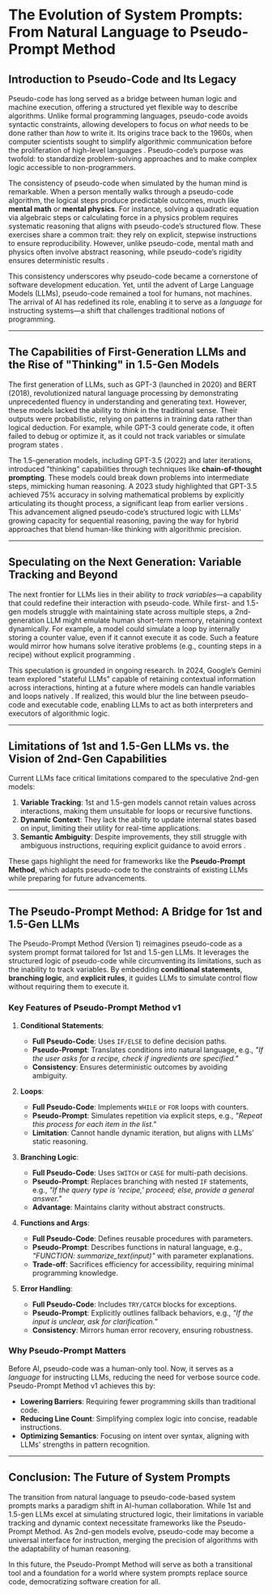 # The Evolution of System Prompts: From Natural Language to Pseudo-Prompt Method  

## Introduction to Pseudo-Code and Its Legacy  
Pseudo-code has long served as a bridge between human logic and machine execution, offering a structured yet flexible way to describe algorithms. Unlike formal programming languages, pseudo-code avoids syntactic constraints, allowing developers to focus on *what* needs to be done rather than *how* to write it. Its origins trace back to the 1960s, when computer scientists sought to simplify algorithmic communication before the proliferation of high-level languages . Pseudo-code’s purpose was twofold: to standardize problem-solving approaches and to make complex logic accessible to non-programmers.  

The consistency of pseudo-code when simulated by the human mind is remarkable. When a person mentally walks through a pseudo-code algorithm, the logical steps produce predictable outcomes, much like **mental math** or **mental physics**. For instance, solving a quadratic equation via algebraic steps or calculating force in a physics problem requires systematic reasoning that aligns with pseudo-code’s structured flow. These exercises share a common trait: they rely on explicit, stepwise instructions to ensure reproducibility. However, unlike pseudo-code, mental math and physics often involve abstract reasoning, while pseudo-code’s rigidity ensures deterministic results .  

This consistency underscores why pseudo-code became a cornerstone of software development education. Yet, until the advent of Large Language Models (LLMs), pseudo-code remained a tool for humans, not machines. The arrival of AI has redefined its role, enabling it to serve as a *language* for instructing systems—a shift that challenges traditional notions of programming.  

---

## The Capabilities of First-Generation LLMs and the Rise of "Thinking" in 1.5-Gen Models  
The first generation of LLMs, such as GPT-3 (launched in 2020) and BERT (2018), revolutionized natural language processing by demonstrating unprecedented fluency in understanding and generating text. However, these models lacked the ability to *think* in the traditional sense. Their outputs were probabilistic, relying on patterns in training data rather than logical deduction. For example, while GPT-3 could generate code, it often failed to debug or optimize it, as it could not track variables or simulate program states .  

The 1.5-generation models, including GPT-3.5 (2022) and later iterations, introduced "thinking" capabilities through techniques like **chain-of-thought prompting**. These models could break down problems into intermediate steps, mimicking human reasoning. A 2023 study highlighted that GPT-3.5 achieved 75% accuracy in solving mathematical problems by explicitly articulating its thought process, a significant leap from earlier versions . This advancement aligned pseudo-code’s structured logic with LLMs’ growing capacity for sequential reasoning, paving the way for hybrid approaches that blend human-like thinking with algorithmic precision.  

---

## Speculating on the Next Generation: Variable Tracking and Beyond  
The next frontier for LLMs lies in their ability to *track variables*—a capability that could redefine their interaction with pseudo-code. While first- and 1.5-gen models struggle with maintaining state across multiple steps, a 2nd-generation LLM might emulate human short-term memory, retaining context dynamically. For example, a model could simulate a loop by internally storing a counter value, even if it cannot execute it as code. Such a feature would mirror how humans solve iterative problems (e.g., counting steps in a recipe) without explicit programming .  

This speculation is grounded in ongoing research. In 2024, Google’s Gemini team explored "stateful LLMs" capable of retaining contextual information across interactions, hinting at a future where models can handle variables and loops natively . If realized, this would blur the line between pseudo-code and executable code, enabling LLMs to act as both interpreters and executors of algorithmic logic.  

---

## Limitations of 1st and 1.5-Gen LLMs vs. the Vision of 2nd-Gen Capabilities  
Current LLMs face critical limitations compared to the speculative 2nd-gen models:  
1. **Variable Tracking**: 1st and 1.5-gen models cannot retain values across interactions, making them unsuitable for loops or recursive functions.  
2. **Dynamic Context**: They lack the ability to update internal states based on input, limiting their utility for real-time applications.  
3. **Semantic Ambiguity**: Despite improvements, they still struggle with ambiguous instructions, requiring explicit guidance to avoid errors .  

These gaps highlight the need for frameworks like the **Pseudo-Prompt Method**, which adapts pseudo-code to the constraints of existing LLMs while preparing for future advancements.  

---

## The Pseudo-Prompt Method: A Bridge for 1st and 1.5-Gen LLMs  
The Pseudo-Prompt Method (Version 1) reimagines pseudo-code as a system prompt format tailored for 1st and 1.5-gen LLMs. It leverages the structured logic of pseudo-code while circumventing its limitations, such as the inability to track variables. By embedding **conditional statements**, **branching logic**, and **explicit rules**, it guides LLMs to simulate control flow without requiring them to execute it.  

### Key Features of Pseudo-Prompt Method v1  
1. **Conditional Statements**:  
   - **Full Pseudo-Code**: Uses `IF/ELSE` to define decision paths.  
   - **Pseudo-Prompt**: Translates conditions into natural language, e.g., *"If the user asks for a recipe, check if ingredients are specified."*  
   - **Consistency**: Ensures deterministic outcomes by avoiding ambiguity.  

2. **Loops**:  
   - **Full Pseudo-Code**: Implements `WHILE` or `FOR` loops with counters.  
   - **Pseudo-Prompt**: Simulates repetition via explicit steps, e.g., *"Repeat this process for each item in the list."*  
   - **Limitation**: Cannot handle dynamic iteration, but aligns with LLMs’ static reasoning.  

3. **Branching Logic**:  
   - **Full Pseudo-Code**: Uses `SWITCH` or `CASE` for multi-path decisions.  
   - **Pseudo-Prompt**: Replaces branching with nested `IF` statements, e.g., *"If the query type is 'recipe,' proceed; else, provide a general answer."*  
   - **Advantage**: Maintains clarity without abstract constructs.  

4. **Functions and Args**:  
   - **Full Pseudo-Code**: Defines reusable procedures with parameters.  
   - **Pseudo-Prompt**: Describes functions in natural language, e.g., *"FUNCTION: summarize_text(input)"* with parameter explanations.  
   - **Trade-off**: Sacrifices efficiency for accessibility, requiring minimal programming knowledge.  

5. **Error Handling**:  
   - **Full Pseudo-Code**: Includes `TRY/CATCH` blocks for exceptions.  
   - **Pseudo-Prompt**: Explicitly outlines fallback behaviors, e.g., *"If the input is unclear, ask for clarification."*  
   - **Consistency**: Mirrors human error recovery, ensuring robustness.  

### Why Pseudo-Prompt Matters  
Before AI, pseudo-code was a human-only tool. Now, it serves as a *language* for instructing LLMs, reducing the need for verbose source code. Pseudo-Prompt Method v1 achieves this by:  
- **Lowering Barriers**: Requiring fewer programming skills than traditional code.  
- **Reducing Line Count**: Simplifying complex logic into concise, readable instructions.  
- **Optimizing Semantics**: Focusing on intent over syntax, aligning with LLMs’ strengths in pattern recognition.  

---

## Conclusion: The Future of System Prompts  
The transition from natural language to pseudo-code-based system prompts marks a paradigm shift in AI-human collaboration. While 1st and 1.5-gen LLMs excel at simulating structured logic, their limitations in variable tracking and dynamic context necessitate frameworks like the Pseudo-Prompt Method. As 2nd-gen models evolve, pseudo-code may become a universal interface for instruction, merging the precision of algorithms with the adaptability of human reasoning.  

In this future, the Pseudo-Prompt Method will serve as both a transitional tool and a foundation for a world where system prompts replace source code, democratizing software creation for all.